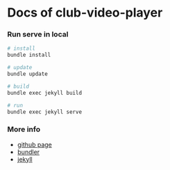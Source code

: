 # Docs of club-video-player

### Run serve in local
```sh
# install
bundle install

# update
bundle update

# build
bundle exec jekyll build

# run
bundle exec jekyll serve
```

### More info
- [github page](https://pages.github.com/)
- [bundler](https://bundler.io/)
- [jekyll](https://jekyllrb.com/)
